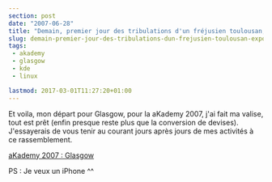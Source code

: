 ```yaml
---
section: post
date: "2007-06-28"
title: "Demain, premier jour des tribulations d'un fréjusien toulousan, exporté à Glasgow."
slug: demain-premier-jour-des-tribulations-dun-frejusien-toulousan-exporte-a-glasgow
tags:
 - akademy
 - glasgow
 - kde
 - linux

lastmod: 2017-03-01T11:27:20+01:00
---
```


Et voila, mon départ pour Glasgow, pour la aKademy 2007, j'ai fait ma valise, tout est prêt (enfin presque reste plus que la conversion de devises). J'essayerais de vous tenir au courant jours après jours de mes activités à ce rassemblement.

[aKademy 2007 : Glasgow](http://akademy2007.kde.org/)

PS : Je veux un iPhone ^^
